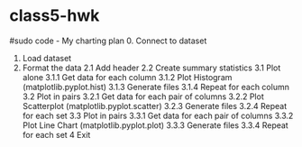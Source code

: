 # class5-hwk

#sudo code  - My charting plan
0. Connect to dataset
1. Load dataset
2. Format the data
2.1 Add header
2.2 Create summary statistics
3.1 Plot alone
3.1.1 Get data for each column
3.1.2 Plot Histogram (matplotlib.pyplot.hist)
3.1.3 Generate files
3.1.4 Repeat for each column
3.2 Plot in pairs
3.2.1 Get data for each pair of columns
3.2.2 Plot Scatterplot (matplotlib.pyplot.scatter)
3.2.3 Generate files
3.2.4 Repeat for each set
3.3 Plot in pairs
3.3.1 Get data for each pair of columns
3.3.2 Plot Line Chart (matplotlib.pyplot.plot)
3.3.3 Generate files
3.3.4 Repeat for each set
4 Exit
